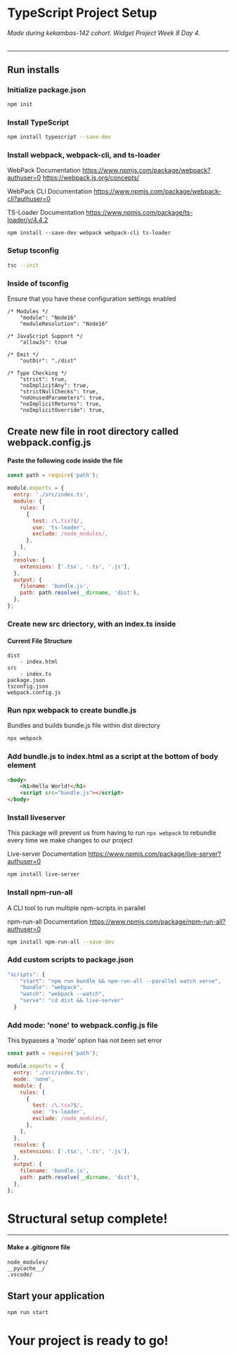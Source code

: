 # TypeScript Project Setup
###### Made during kekambas-142 cohort. Widget Project Week 8 Day 4.
---
## Run installs
### Initialize package.json

```bash
npm init
```

### Install TypeScript

```bash
npm install typescript --save-dev
```

### Install webpack, webpack-cli, and ts-loader
WebPack Documentation
https://www.npmjs.com/package/webpack?authuser=0
https://webpack.js.org/concepts/

WebPack CLI Documentation
https://www.npmjs.com/package/webpack-cli?authuser=0

TS-Loader Documentation
https://www.npmjs.com/package/ts-loader/v/4.4.2

```
npm install --save-dev webpack webpack-cli ts-loader
```

### Setup tsconfig
```bash
tsc --init
```

### Inside of tsconfig
Ensure that you have these configuration settings enabled

```
/* Modules */
    "module": "Node16"
    "moduleResolution": "Node16"

/* JavaScript Support */
    "allowJs": true

/* Emit */
    "outDir": "./dist"

/* Type Checking */
    "strict": true, 
    "noImplicitAny": true,
    "strictNullChecks": true,
    "noUnusedParameters": true, 
    "noImplicitReturns": true,
    "noImplicitOverride": true, 
```

## Create new file in root directory called webpack.config.js
#### Paste the following code inside the file

```javascript
const path = require('path');

module.exports = {
  entry: './src/index.ts',
  module: {
    rules: [
      {
        test: /\.tsx?$/,
        use: 'ts-loader',
        exclude: /node_modules/,
      },
    ],
  },
  resolve: {
    extensions: ['.tsx', '.ts', '.js'],
  },
  output: {
    filename: 'bundle.js',
    path: path.resolve(__dirname, 'dist'),
  },
};
```

### Create new src driectory, with an index.ts inside
#### Current File Structure

```
dist
    - index.html
src
    - index.ts
package.json
tsconfig.json
webpack.config.js
```

### Run npx webpack to create bundle.js
Bundles and builds bundle.js file within dist directory

```bash
npx webpack
```

### Add bundle.js to index.html as a script at the bottom of body element

```html
<body>
    <h1>Hello World!</h1>
    <script src="bundle.js"></script>
</body>
```

### Install liveserver
This package will prevent us from having to run ```npx webpack``` to rebundle every time we make changes to our project

Live-server Documentation
https://www.npmjs.com/package/live-server?authuser=0

```bash
npm install live-server
```

### Install npm-run-all
A CLI tool to run multiple npm-scripts in parallel

npm-run-all Documentation
https://www.npmjs.com/package/npm-run-all?authuser=0

```bash
npm install npm-run-all --save-dev
```

### Add custom scripts to package.json


```javascript
"scripts": {
    "start": "npm run bundle && npm-run-all --parallel watch serve",
    "bundle": "webpack",
    "watch": "webpack --watch",
    "serve": "cd dist && live-server"
  }
```

### Add mode: 'none' to webpack.config.js file
This bypasses a 'mode' option has not been set error

```javascript
const path = require('path');

module.exports = {
  entry: './src/index.ts',
  mode: 'none',
  module: {
    rules: [
      {
        test: /\.tsx?$/,
        use: 'ts-loader',
        exclude: /node_modules/,
      },
    ],
  },
  resolve: {
    extensions: ['.tsx', '.ts', '.js'],
  },
  output: {
    filename: 'bundle.js',
    path: path.resolve(__dirname, 'dist'),
  },
};
```

# Structural setup complete!
---
#### Make a .gitignore file
```
node_modules/
__pycache__/
.vscode/
```

## Start your application

```bash
npm run start
```

# Your project is ready to go!